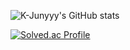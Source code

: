 ![K-Junyyy's GitHub stats](https://github-readme-stats.vercel.app/api?username=JunYBae&show_icons=true&theme=radical)  


[![Solved.ac Profile](http://mazassumnida.wtf/api/generate_badge?boj=bjy5420)](https://solved.ac/bjy5420)

